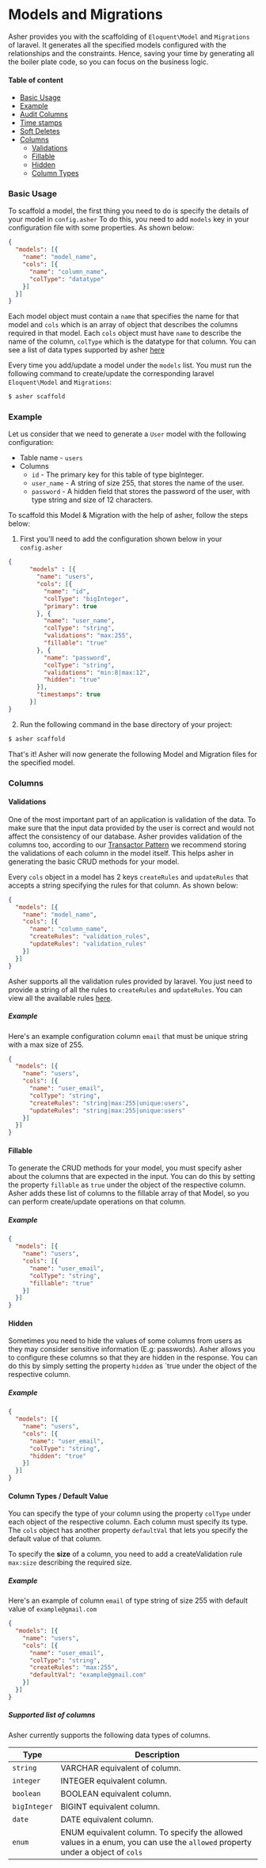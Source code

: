 # Models and Migrations

Asher provides you with the scaffolding of `Eloquent\Model` and `Migrations` of laravel. It generates all the specified 
models configured with the relationships and the constraints. Hence, saving your time by generating all the boiler plate
code, so you can focus on the business logic.

#### Table of content
* [Basic Usage](/basics/model#configuration) 
* [Example](/basics/model#example)
* [Audit Columns](#)
* [Time stamps](#) 
* [Soft Deletes](#) 
* [Columns](/basics/model#columns)
    * [Validations](/basics/model#validations)
    * [Fillable](#) 
    * [Hidden](#) 
    * [Column Types](#)

### Basic Usage
To scaffold a model, the first thing you need to do is specify the details of your model in `config.asher`
To do this, you need to add `models` key in your configuration file with some properties. As shown below:

```json
{
  "models": [{
    "name": "model_name",
    "cols": [{
      "name": "column_name",
      "colType": "datatype"
    }]  
  }]
}
```
Each model object must contain a `name` that specifies the name for that model and `cols` which is an array of object
that describes the columns required in that model. Each `cols` object must have `name` to describe the name of the column,
`colType` which is the datatype for that column. You can see a list of data types supported by asher [here]()

Every time you add/update a model under the `models` list. You must run the following command to create/update the 
corresponding laravel `Eloquent\Model` and `Migrations`:
```bash
$ asher scaffold
```


### Example
Let us consider that we need to generate a `User` model with the following configuration:
 * Table name - `users`
 * Columns
    * `id` - The primary key for this table of type bigInteger.
    * `user_name` - A string of size 255, that stores the name of the user.
    * `password` - A hidden field that stores the password of the user, with type string and size of 12 characters.

To scaffold this Model & Migration with the help of asher, follow the steps below:
1. First you'll need to add the configuration shown below in your `config.asher` 
```json
{
      "models" : [{
        "name": "users",
        "cols": [{
          "name": "id",
          "colType": "bigInteger",
          "primary": true
        }, {
          "name": "user_name",
          "colType": "string",
          "validations": "max:255",
          "fillable": "true"
        }, {
          "name": "password",
          "colType": "string",
          "validations": "min:8|max:12",
          "hidden": "true"
        }],
        "timestamps": true
      }] 
}
```

2. Run the following command in the base directory of your project:
```bash
$ asher scaffold
```

That's it! Asher will now generate the following Model and Migration files for the specified model.

### Columns
#### Validations
One of the most important part of an application is validation of the data. To make sure that the input data provided by
the user is correct and would not affect the consistency of our database. Asher provides validation of the columns too, 
according to our [Transactor Pattern]() we recommend storing the validations of each column in the model itself. 
This helps asher in generating the basic CRUD methods for your model.

Every `cols` object in a model has 2 keys `createRules` and `updateRules` that accepts a string specifying the rules for
that column. As shown below:
```json
{
  "models": [{
    "name": "model_name",
    "cols": [{
      "name": "column_name",
      "createRules": "validation_rules",
      "updateRules": "validation_rules"
    }]
  }]
}
```
Asher supports all the validation rules provided by laravel. You just need to provide a string of all the 
rules to `createRules` and `updateRules`. You can view all the available rules [here](https://laravel.com/docs/7.x/validation#available-validation-rules).

##### Example
Here's an example configuration column `email` that must be unique string with a max size of 255.
```json
{
  "models": [{
    "name": "users",
    "cols": [{
      "name": "user_email",   
      "colType": "string",
      "createRules": "string|max:255|unique:users",
      "updateRules": "string|max:255|unique:users"
    }]
  }]
}
```  


#### Fillable
To generate the CRUD methods for your model, you must specify asher about the columns that are expected in the input.
You can do this by setting the property `fillable` as `true` under the object of the respective column. Asher adds these
list of columns to the fillable array of that Model, so you can perform create/update operations on that column.

##### Example 
```json
{
  "models": [{
    "name": "users",
    "cols": [{
      "name": "user_email",
      "colType": "string",
      "fillable": "true"
    }]
  }]
}
```

#### Hidden
Sometimes you need to hide the values of some columns from users as they may consider sensitive information 
(E.g: passwords). Asher allows you to configure these columns so that they are hidden in the response. You can do this 
by simply setting the property `hidden` as `true under the object of the respective column.

##### Example
```json
{
  "models": [{
    "name": "users",
    "cols": [{
      "name": "user_email",
      "colType": "string",
      "hidden": "true"
    }]
  }]
}
```

#### Column Types / Default Value
You can specify the type of your column using the property `colType` under each object of the respective column. Each
column must specify its type. The `cols` object has another property `defaultVal` that lets you specify the default 
value of that column.

To specify the **size** of a column, you need to add a createValidation rule `max:size` describing the required size.  

##### Example
Here's an example of column `email` of type string of size 255 with default value of `example@gmail.com` 
```json
{
  "models": [{
    "name": "users",
    "cols": [{
      "name": "user_email",
      "colType": "string",
      "createRules": "max:255",
      "defaultVal": "example@gmail.com"
    }]
  }]
}
```

##### Supported list of columns
Asher currently supports the following data types of columns.


| Type                | Description                                                                                    |
|---------------------|------------------------------------------------------------------------------------------------|
| `string`            | VARCHAR equivalent of column.                                                                  |  
| `integer`           | INTEGER equivalent column.                                                                     |
| `boolean`           | BOOLEAN equivalent column.                                                                     |
| `bigInteger`        | BIGINT equivalent column.                                                                      |
| `date`              | DATE equivalent column.                                                                        |
| `enum`              | ENUM equivalent column. To specify the allowed values in a enum, you can use the `allowed` property under a object of `cols`|
